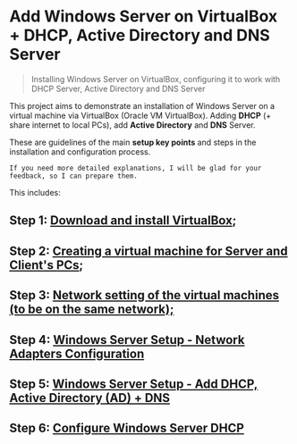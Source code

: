 # Add Windows Server on VirtualBox + DHCP, Active Directory and DNS Server

> Installing Windows Server on VirtualBox, configuring it to work with DHCP Server, Active Directory and DNS Server

This project aims to demonstrate an installation of Windows Server on a virtual machine via VirtualBox (Oracle VM VirtualBox). Adding **DHCP** (+ share internet to local PCs),  add **Active Directory** and **DNS** Server.

These are guidelines of the main **setup key points** and steps in the installation and configuration process.

`If you need more detailed explanations, I will be glad for your feedback, so I can prepare them.`


This includes:

## Step 1: [Download and install VirtualBox](https://github.com/tbachvarova/Installing-Windows-Server-on-VirtualBox/blob/main/step_01.md);
## Step 2: [Creating a virtual machine for Server and Client's PCs](https://github.com/tbachvarova/Installing-Windows-Server-on-VirtualBox/blob/main/step_02.md);
## Step 3: [Network setting of the virtual machines (to be on the same network);](https://github.com/tbachvarova/Installing-Windows-Server-on-VirtualBox/blob/main/virtualboxWindowsServerAndPCInSameNetwork.md)
## Step 4: [Windows Server Setup - Network Adapters Configuration](https://github.com/tbachvarova/Installing-Windows-Server-on-VirtualBox/blob/main/winServerNetworkAdaptConf.md)

## Step 5: [Windows Server Setup - Add DHCP, Active Directory (AD) + DNS](https://github.com/tbachvarova/Installing-Windows-Server-on-VirtualBox/blob/main/add_dhcp_dns_ad.md)

## Step 6: [Configure Windows Server DHCP](https://github.com/tbachvarova/Installing-Windows-Server-on-VirtualBox/blob/main/winServerDhcp.md)


